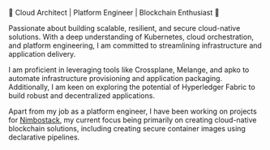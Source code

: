 🚀 Cloud Architect | Platform Engineer | Blockchain Enthusiast 🚀

Passionate about building scalable, resilient, and secure cloud-native solutions. With a deep understanding of Kubernetes, cloud orchestration, and platform engineering, I am committed to streamlining infrastructure and application delivery.

I am proficient in leveraging tools like Crossplane, Melange, and apko to automate infrastructure provisioning and application packaging. Additionally, I am keen on exploring the potential of Hyperledger Fabric to build robust and decentralized applications.

Apart from my job as a platform engineer, I have been working on projects for [Nimbostack](https://github.com/Nimbostack), my current focus being primarily on creating cloud-native blockchain solutions, including creating secure container images using declarative pipelines.
